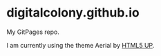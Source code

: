 # digitalcolony.github.io
My GitPages repo. 

I am currently using the theme Aerial by [HTML5 UP](https://html5up.net/). 
